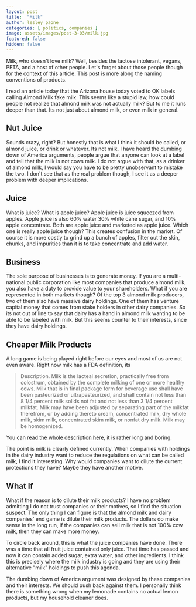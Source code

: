 ```yaml
---
layout: post
title:  "Milk"
author: lesley paone
categories: [ politics, companies ]
image: assets/images/post-3-03/milk.jpg
featured: false
hidden: false
---
```


Milk, who doesn't love milk? Well, besides the lactose intolerant, vegans, PETA, and a host of other people. Let's forget about those people though for the context of this article. This post is more along the naming conventions of products. 

I read an article today that the Arizona house today voted to OK labels calling Almond Milk fake milk. This seems like a stupid law, how could people not realize that almond milk was not actually milk? But to me it runs deeper than that. Its not just about almond milk, or even milk in general. 

## Nut Juice

Sounds crazy, right? But honestly that is what I think it should be called, or almond juice, or drink or whatever. Its not milk. I have heard the dumbing down of America arguments, people argue that anyone can look at a label and tell that the milk is not cows milk. I do not argue with that, as a drinker of almond milk, I would say you have to be pretty unobservant to mistake the two. I don't see that as the real problem though, I see it as a deeper problem with deeper implications. 

## Juice

What is juice? What is apple juice? Apple juice is juice squeezed from apples. Apple juice is also 60% water 30% white cane sugar, and 10% apple concentrate. Both are apple juice and marketed as apple juice. Which one is really apple juice though? This creates confusion in the market. Of course it is more costly to grind up a bunch of apples, filter out the skin, chunks, and impurities than it is to take concentrate and add water. 

## Business

The sole purpose of businesses is to generate money. If you are a multi-national public corporation like most companies that produce almond milk, you also have a duty to provide value to your shareholders. What if you are represented in both markets though? Of the top 3 almond milk producers, two of them also have massive dairy holdings. One of them has venture capital money that comes from stake holders in other dairy companies. So its not out of line to say that dairy has a hand in almond milk wanting to be able to be labeled with milk. But this seems counter to their interests, since they have dairy holdings. 

## Cheaper Milk Products

A long game is being played right before our eyes and most of us are not even aware. Right now milk has a FDA definition, its 

> Description. Milk is the lacteal secretion, practically free from colostrum, obtained by the complete milking of one or more healthy cows. Milk that is in final package form for beverage use shall have been pasteurized or ultrapasteurized, and shall contain not less than 8 1/4 percent milk solids not fat and not less than 3 1/4 percent milkfat. Milk may have been adjusted by separating part of the milkfat therefrom, or by adding thereto cream, concentrated milk, dry whole milk, skim milk, concentrated skim milk, or nonfat dry milk. Milk may be homogenized.


You can [read the whole description here](https://www.accessdata.fda.gov/scripts/cdrh/cfdocs/cfcfr/cfrsearch.cfm?fr=131.110), it is rather long and boring. 

The point is milk is clearly defined currently. When companies with holdings in the dairy industry want to reduce the regulations on what can be called milk, I find it interesting. Why would companies want to dilute the current protections they have? Maybe they have another motive.

## What If

What if the reason is to dilute their milk products? I have no problem admitting I do not trust companies or their motives, so I find the situation suspect. The only thing I can figure is that the almond milk and dairy companies' end game is dilute their milk products. The dollars do make sense in the long run, if the companies can sell milk that is not 100% cow milk, then they can make more money. 

To circle back around, this is what the juice companies have done. There was a time that all fruit juice contained only juice. That time has passed and now it can contain added sugar, extra water, and other ingredients. I think this is precisely where the milk industry is going and they are using their alternative "milk" holdings to push this agenda.   

The dumbing down of America argument was designed by these companies and their interests. We should push back against them. I personally think there is something wrong when my lemonade contains no actual lemon products, but my household cleaner does. 
